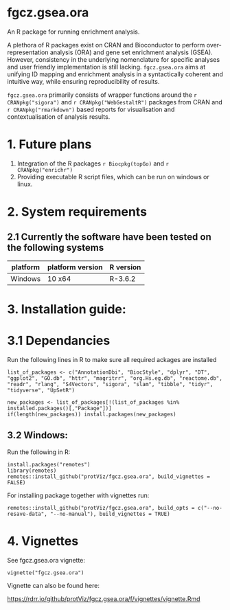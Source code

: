 # fgcz.gsea.ora

An R package for running enrichment analysis.  

A plethora of R packages exist on CRAN and Bioconductor to perform over-representation 
analysis (ORA) and gene set enrichment analysis (GSEA). However, consistency in the 
underlying nomenclature for specific analyses and user friendly implementation is 
still lacking. `fgcz.gsea.ora` aims at unifying ID mapping and enrichment analysis 
in a syntactically coherent and intuitive way, while ensuring reproducibility of 
results. 

`fgcz.gsea.ora` primarily consists of wrapper functions around the 
`r CRANpkg("sigora")` and `r CRANpkg("WebGestaltR")` packages from CRAN and 
`r CRANpkg("rmarkdown")` based reports for visualisation and contextualisation 
of analysis results. 

# 1. Future plans

1) Integration of the R packages `r Biocpkg(topGo)` and  `r CRANpkg("enrichr")`
2) Providing executable R script files, which can be run on windows or linux.

# 2. System requirements

## 2.1 Currently the software have been tested on the following systems


| platform | platform version  | R version  |
--- | --- | --- |
| Windows  | 10 x64          | R-3.6.2      |


# 3. Installation guide:

# 3.1 Dependancies

Run the following lines in R to make sure all required ackages are installed

```
list_of_packages <- c("AnnotationDbi", "BiocStyle", "dplyr", "DT", "ggplot2", "GO.db", "httr", "magritrr", "org.Hs.eg.db", "reactome.db", "readr", "rlang", "S4Vectors", "sigora", "slam", "tibble", "tidyr", "tidyverse", "UpSetR")

new_packages <- list_of_packages[!(list_of_packages %in% installed.packages()[,"Package"])]
if(length(new_packages)) install.packages(new_packages)
```

## 3.2 **Windows:**

Run the following in R:

```
install.packages("remotes")
library(remotes)
remotes::install_github("protViz/fgcz.gsea.ora", build_vignettes = FALSE)
```

For installing package together with vignettes run:
```
remotes::install_github("protViz/fgcz.gsea.ora", build_opts = c("--no-resave-data", "--no-manual"), build_vignettes = TRUE)
```


# 4. Vignettes

See fgcz.gsea.ora vignette:

```
vignette("fgcz.gsea.ora")
```

Vignette can also be found here:

https://rdrr.io/github/protViz/fgcz.gsea.ora/f/vignettes/vignette.Rmd




